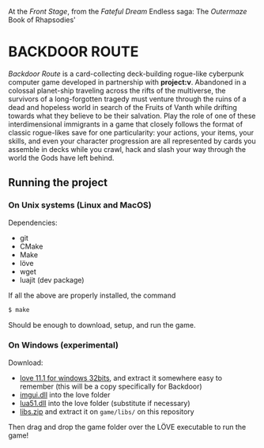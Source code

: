
At the *Front Stage*, from the *Fateful Dream* Endless saga:
The *Outermaze* Book of Rhapsodies'

# BACKDOOR ROUTE

*Backdoor Route* is a card-collecting deck-building rogue-like cyberpunk
computer game developed in partnership with **project:v**. Abandoned in a
colossal planet-ship traveling across the rifts of the multiverse, the survivors
of a long-forgotten tragedy must venture through the ruins of a dead and
hopeless world in search of the Fruits of Vanth while drifting towards what they
believe to be their salvation. Play the role of one of these interdimensional
immigrants in a game that closely follows the format of classic rogue-likes save
for one particularity: your actions, your items, your skills, and even your
character progression are all represented by cards you assemble in decks while
you crawl, hack and slash your way through the world the Gods have left
behind.

## Running the project

### On Unix systems (Linux and MacOS)

Dependencies:

+ git
+ CMake
+ Make
+ löve
+ wget
+ luajit (dev package)

If all the above are properly installed, the command

```bash
$ make
```

Should be enough to download, setup, and run the game.

### On Windows (experimental)

Download:

+ [love 11.1 for windows 32bits](https://bitbucket.org/rude/love/downloads/love-11.1-win32.zip), and extract it somewhere easy to remember (this will be a copy specifically for Backdoor)
+ [imgui.dll](https://uspgamedev.org/downloads/libs/windows/x86/imgui.dll) into the love folder
+ [lua51.dll](https://uspgamedev.org/downloads/libs/windows/x86/imgui.dll) into the love folder (substitute if necessary)
+ [libs.zip](https://uspgamedev.org/downloads/projects/backdoor/libs.zip) and extract it on `game/libs/` on this repository

Then drag and drop the game folder over the LÖVE executable to run the game!

